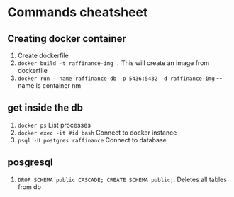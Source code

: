 # Commands cheatsheet

## Creating docker container
1. Create dockerfile
2. `docker build -t raffinance-img .`
This will create an image from dockerfile
3. `docker run --name raffinance-db -p 5436:5432 -d raffinance-img`
--name is container nm



## get inside the db
1. `docker ps` List processes
2. `docker exec -it #id bash` Connect to docker instance
3. `psql -U postgres raffinance` Connect to database


## posgresql
1. `DROP SCHEMA public CASCADE; CREATE SCHEMA public;`. Deletes all tables from db